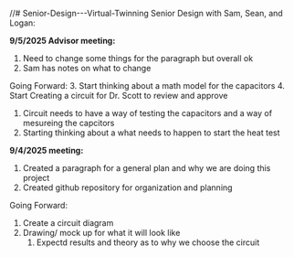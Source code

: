 //# Senior-Design---Virtual-Twinning
Senior Design with Sam, Sean, and Logan:

**9/5/2025 Advisor meeting:**
1. Need to change some things for the paragraph but overall ok
  1. Sam has notes on what to change

Going Forward:
3. Start thinking about a math model for the capacitors
4. Start Creating a circuit for Dr. Scott to review and approve
   1. Circuit needs to have a way of testing the capacitors and a way of mesureing the capcitors
5. Starting thinking about a what needs to happen to start the heat test



**9/4/2025 meeting:**
1. Created a paragraph for a general plan and why we are doing this project
2. Created github repository for organization and planning
   
Going Forward:
1. Create a circuit diagram
2. Drawing/ mock up for what it will look like
   1. Expectd results and theory as to why we choose the circuit
